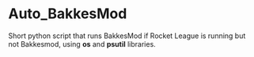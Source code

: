 # Auto_BakkesMod

Short python script that runs BakkesMod if Rocket League is running but not Bakkesmod, using **os** and **psutil** libraries.
